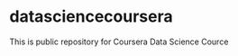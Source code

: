 datasciencecoursera
===================

This is public repository for Coursera Data Science Cource
